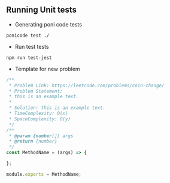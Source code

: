 ## Running Unit tests
- Generating poni code tests
```shell
ponicode test ./
```

- Run test tests 
```shell
npm run test-jest
```

- Template for new problem
```javascript
/**
 * Problem Link: https://leetcode.com/problems/coin-change/
 * Problem Statement: 
 * this is an example text.
 *
 * Solution: this is an example text.
 * TimeComplexity: O(x)
 * SpaceComplexity: O(y)
 */
/**
 * @param {number[]} args
 * @return {number}
 */
const MethodName = (args) => {

};

module.exports = MethodName;
```